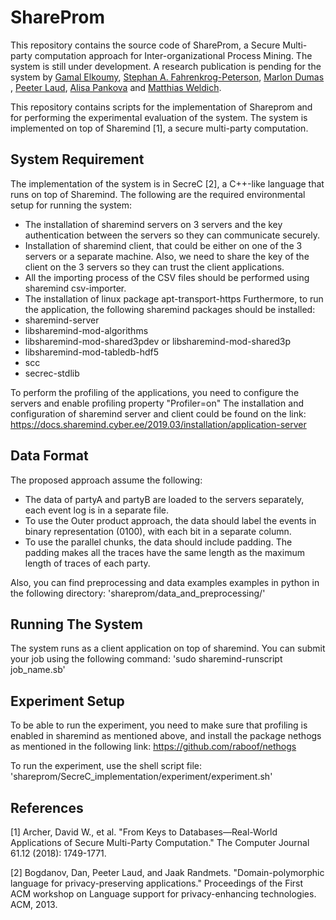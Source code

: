 # ShareProm
This repository contains the source code of ShareProm, a Secure Multi-party computation approach for Inter-organizational Process Mining. The system is still under development. A research publication is pending for the system by [Gamal Elkoumy](https://scholar.google.com/citations?user=Y1ze0vQAAAAJ&hl=en&oi=ao), [Stephan A. Fahrenkrog-Peterson](https://scholar.google.com/citations?user=Le-1B90AAAAJ&hl=en&oi=sra), [Marlon Dumas](https://scholar.google.com/citations?user=9lIttRkAAAAJ&hl=en&oi=ao) , [Peeter Laud](https://scholar.google.com/citations?user=3hc5DR8AAAAJ&hl=en&oi=ao), [Alisa Pankova](https://scholar.google.com/citations?user=KG2eH5sAAAAJ&hl=en&oi=ao) and [Matthias Weldich](https://scholar.google.com/citations?user=P_9a7I0AAAAJ&hl=en).

This repository contains scripts for the implementation of Shareprom and for performing the experimental evaluation of the system. The system is implemented on top of Sharemind [1], a secure multi-party computation. 

## System Requirement
The implementation of the system is in SecreC [2], a C++-like language that runs on top of Sharemind. The following are the required environmental setup for running the system:
* The installation of sharemind servers on 3 servers and the key authentication between the servers so they can communicate securely.
* Installation of sharemind client, that could be either on one of the 3 servers or a separate machine. Also, we need to share the key of the client on the 3 servers so they can trust the client applications.
* All the importing process of the CSV files should be performed using sharemind csv-importer.
* The installation of linux package apt-transport-https
Furthermore, to run the application, the following sharemind packages should be installed:
* sharemind-server 
* libsharemind-mod-algorithms 
* libsharemind-mod-shared3pdev or libsharemind-mod-shared3p
* libsharemind-mod-tabledb-hdf5 
* scc 
* secrec-stdlib

To perform the profiling of the applications, you need to configure the servers and enable profiling property "Profiler=on"
The installation and configuration of sharemind server and client could be found on the link: 
https://docs.sharemind.cyber.ee/2019.03/installation/application-server

## Data Format
The proposed approach assume the following:
* The data of partyA and partyB are loaded to the servers separately, each event log is in a separate file.
* To use the Outer product approach, the data should label the events in binary representation (0100), with each bit in a separate column.
* To use the parallel chunks, the data should include padding. The padding makes all the traces have the same length as the maximum length of traces of each party. 

Also, you can find preprocessing and data examples examples in python in the following directory:
'shareprom/data_and_preprocessing/'

## Running The System
The system runs as a client application on top of sharemind. You can submit your job using the following command:
'sudo sharemind-runscript job_name.sb'

## Experiment Setup
To be able to run the experiment, you need to make sure that profiling is enabled in sharemind as mentioned above, and install the package nethogs as mentioned in the following link:
https://github.com/raboof/nethogs

To run the experiment, use the shell script file:
'shareprom/SecreC_implementation/experiment/experiment.sh'


## References
[1] Archer, David W., et al. "From Keys to Databases—Real-World Applications of Secure Multi-Party Computation." The Computer Journal 61.12 (2018): 1749-1771.

[2] Bogdanov, Dan, Peeter Laud, and Jaak Randmets. "Domain-polymorphic language for privacy-preserving applications." Proceedings of the First ACM workshop on Language support for privacy-enhancing technologies. ACM, 2013.
